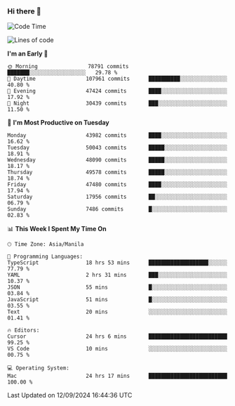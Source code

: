 ### Hi there 👋

<!--START_SECTION:waka-->
![Code Time](http://img.shields.io/badge/Code%20Time-5%2C534%20hrs%2051%20mins-blue)

![Lines of code](https://img.shields.io/badge/From%20Hello%20World%20I%27ve%20Written-118.0%20million%20lines%20of%20code-blue)

**I'm an Early 🐤** 

```text
🌞 Morning                78791 commits       ███████░░░░░░░░░░░░░░░░░░   29.78 % 
🌆 Daytime                107961 commits      ██████████░░░░░░░░░░░░░░░   40.80 % 
🌃 Evening                47424 commits       ████░░░░░░░░░░░░░░░░░░░░░   17.92 % 
🌙 Night                  30439 commits       ███░░░░░░░░░░░░░░░░░░░░░░   11.50 % 
```
📅 **I'm Most Productive on Tuesday** 

```text
Monday                   43982 commits       ████░░░░░░░░░░░░░░░░░░░░░   16.62 % 
Tuesday                  50043 commits       █████░░░░░░░░░░░░░░░░░░░░   18.91 % 
Wednesday                48090 commits       █████░░░░░░░░░░░░░░░░░░░░   18.17 % 
Thursday                 49578 commits       █████░░░░░░░░░░░░░░░░░░░░   18.74 % 
Friday                   47480 commits       ████░░░░░░░░░░░░░░░░░░░░░   17.94 % 
Saturday                 17956 commits       ██░░░░░░░░░░░░░░░░░░░░░░░   06.79 % 
Sunday                   7486 commits        █░░░░░░░░░░░░░░░░░░░░░░░░   02.83 % 
```


📊 **This Week I Spent My Time On** 

```text
🕑︎ Time Zone: Asia/Manila

💬 Programming Languages: 
TypeScript               18 hrs 53 mins      ███████████████████░░░░░░   77.79 % 
YAML                     2 hrs 31 mins       ███░░░░░░░░░░░░░░░░░░░░░░   10.37 % 
JSON                     55 mins             █░░░░░░░░░░░░░░░░░░░░░░░░   03.84 % 
JavaScript               51 mins             █░░░░░░░░░░░░░░░░░░░░░░░░   03.55 % 
Text                     20 mins             ░░░░░░░░░░░░░░░░░░░░░░░░░   01.41 % 

🔥 Editors: 
Cursor                   24 hrs 6 mins       █████████████████████████   99.25 % 
VS Code                  10 mins             ░░░░░░░░░░░░░░░░░░░░░░░░░   00.75 % 

💻 Operating System: 
Mac                      24 hrs 17 mins      █████████████████████████   100.00 % 
```


 Last Updated on 12/09/2024 16:44:36 UTC
<!--END_SECTION:waka-->


<!--
**rad182/rad182** is a ✨ _special_ ✨ repository because its `README.md` (this file) appears on your GitHub profile.

Here are some ideas to get you started:

- 🔭 I’m currently working on ...
- 🌱 I’m currently learning ...
- 👯 I’m looking to collaborate on ...
- 🤔 I’m looking for help with ...
- 💬 Ask me about ...
- 📫 How to reach me: ...
- 😄 Pronouns: ...
- ⚡ Fun fact: ...
-->
